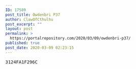 ```yaml
---
ID: 17589
post_title: Owdenbri P37
author: ClawOfCthulhu
post_excerpt: ""
layout: post
permalink: >
  https://portalrepository.com/2020/03/09/owdenbri-p37/
published: true
post_date: 2020-03-09 02:23:15
---
```

<pre>3124FA1F296C</pre>